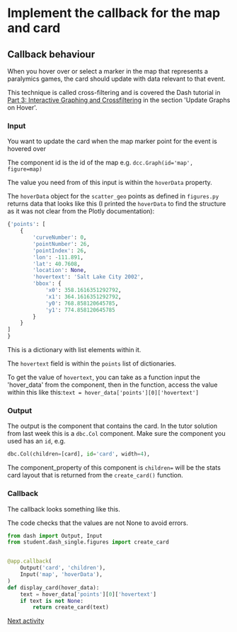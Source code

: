# Implement the callback for the map and card

## Callback behaviour

When you hover over or select a marker in the map that represents a paralymics games, the card should update with data
relevant to that event.

This technique is called cross-filtering and is covered the Dash
tutorial in [Part 3: Interactive Graphing and Crossfiltering](https://dash.plotly.com/interactive-graphing) in the
section 'Update Graphs on Hover'.

### Input

You want to update the card when the map marker point for the event is hovered over

The component id is the id of the map e.g. `dcc.Graph(id='map', figure=map)`

The value you need from of this input is within the `hoverData` property.

The `hoverData` object for the `scatter_geo` points as defined in `figures.py` returns data that looks like this
(I printed the `hoverData` to find the structure as it was not clear from the Plotly documentation):

```python
{'points': [
    {
        'curveNumber': 0,
        'pointNumber': 26,
        'pointIndex': 26,
        'lon': -111.891,
        'lat': 40.7608,
        'location': None,
        'hovertext': 'Salt Lake City 2002',
        'bbox': {
            'x0': 358.1616351292792,
            'x1': 364.1616351292792,
            'y0': 768.858120645785,
            'y1': 774.858120645785
        }
    }
]
}
```

This is a dictionary with list elements within it.

The `hovertext` field is within the `points` list of dictionaries.

To get the value of `hovertext`, you can take as a function input the 'hover_data' from the component, then in the
function, access the value within this like this:`text = hover_data['points'][0]['hovertext']`

### Output

The output is the component that contains the card. In the tutor solution from last week this is a `dbc.Col` component.
Make sure the component you used has an `id`, e.g.

```python
dbc.Col(children=[card], id='card', width=4),
```

The component_property of this component is `children=` will be the stats card layout that is returned from the
`create_card()` function.

### Callback

The callback looks something like this.

The code checks that the values are not None to avoid errors.

```python
from dash import Output, Input
from student.dash_single.figures import create_card


@app.callback(
    Output('card', 'children'),
    Input('map', 'hoverData'),
)
def display_card(hover_data):
    text = hover_data['points'][0]['hovertext']
    if text is not None:
        return create_card(text)
```

[Next activity](3-5-further-info.md)